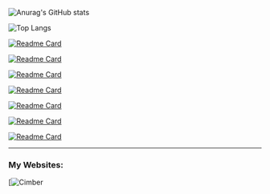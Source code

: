 ![Anurag's GitHub stats](https://github-readme-stats-git-masterrstaa-rickstaa.vercel.app/api?username=uaquax&show_icons=true&theme=dark&border_radius=15)


![Top Langs](https://github-readme-stats-git-masterrstaa-rickstaa.vercel.app/api/top-langs/?username=uaquax&theme=dark&border_radius=15)

[![Readme Card](https://github-readme-stats-git-masterrstaa-rickstaa.vercel.app/api/pin/?username=uaquax&repo=uScript&theme=dark&border_radius=15)](https://github.com/uaquax/uScript)

[![Readme Card](https://github-readme-stats-git-masterrstaa-rickstaa.vercel.app/api/pin/?username=uaquax&repo=AutoTelegram&theme=dark&border_radius=15)](https://github.com/uaquax/AutoTelegram)

[![Readme Card](https://github-readme-stats-git-masterrstaa-rickstaa.vercel.app/api/pin/?username=uaquax&repo=GarnetControls&theme=dark&border_radius=15)](https://github.com/uaquax/GarnetControls)

[![Readme Card](https://github-readme-stats-git-masterrstaa-rickstaa.vercel.app/api/pin/?username=uaquax&repo=uChatAI&theme=dark&border_radius=15)](https://github.com/uaquax/uChatAI)

[![Readme Card](https://github-readme-stats-git-masterrstaa-rickstaa.vercel.app/api/pin/?username=uaquax&repo=LinksStorage&theme=dark&border_radius=15)](https://github.com/uaquax/LinksStorage)

[![Readme Card](https://github-readme-stats-git-masterrstaa-rickstaa.vercel.app/api/pin/?username=uaquax&repo=rubbit&theme=dark&border_radius=15)](https://github.com/uaquax/rubbit)

[![Readme Card](https://github-readme-stats-git-masterrstaa-rickstaa.vercel.app/api/pin/?username=uaquax&repo=Axinite&theme=dark&border_radius=15)](https://github.com/uaquax/Axinite)

<hr>

### My Websites:
[![Cimber](https://cimber.website)
